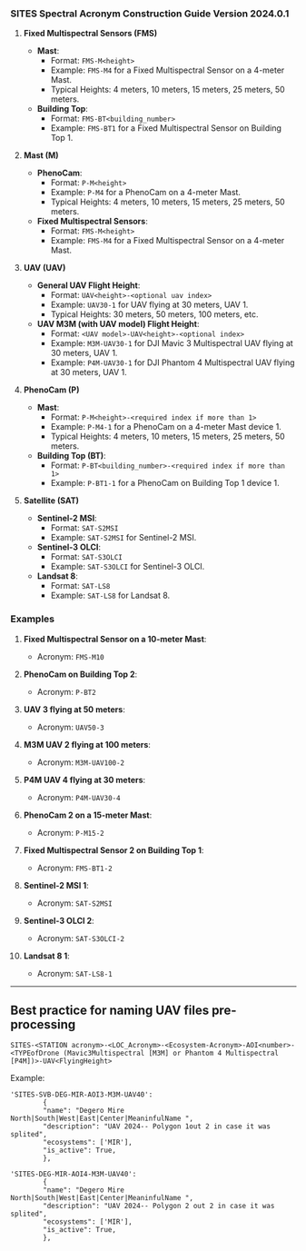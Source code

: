 ### SITES Spectral Acronym Construction Guide Version 2024.0.1

1. **Fixed Multispectral Sensors (FMS)**
   - **Mast**:
     - Format: `FMS-M<height>`
     - Example: `FMS-M4` for a Fixed Multispectral Sensor on a 4-meter Mast.
     - Typical Heights: 4 meters, 10 meters, 15 meters, 25 meters, 50 meters.
   - **Building Top**:
     - Format: `FMS-BT<building_number>`
     - Example: `FMS-BT1` for a Fixed Multispectral Sensor on Building Top 1.

2. **Mast (M)**
   - **PhenoCam**:
     - Format: `P-M<height>`
     - Example: `P-M4` for a PhenoCam on a 4-meter Mast.
     - Typical Heights: 4 meters, 10 meters, 15 meters, 25 meters, 50 meters.
   - **Fixed Multispectral Sensors**:
     - Format: `FMS-M<height>`
     - Example: `FMS-M4` for a Fixed Multispectral Sensor on a 4-meter Mast.

3. **UAV (UAV)**
   - **General UAV Flight Height**:
     - Format: `UAV<height>-<optional uav index>`
     - Example: `UAV30-1` for UAV flying at 30 meters, UAV 1.
     - Typical Heights: 30 meters, 50 meters, 100 meters, etc.
   - **UAV M3M (with UAV model) Flight Height**:
     - Format: `<UAV model>-UAV<height>-<optional index>`
     - Example: `M3M-UAV30-1` for DJI Mavic 3 Multispectral UAV flying at 30 meters, UAV 1.
     - Example: `P4M-UAV30-1` for DJI Phantom 4 Multispectral UAV flying at 30 meters, UAV 1.

4. **PhenoCam (P)**
   - **Mast**:
     - Format: `P-M<height>-<required index if more than 1>`
     - Example: `P-M4-1` for a PhenoCam on a 4-meter Mast device 1.
     - Typical Heights: 4 meters, 10 meters, 15 meters, 25 meters, 50 meters.
   - **Building Top (BT)**:
     - Format: `P-BT<building_number>-<required index if more than 1>`
     - Example: `P-BT1-1` for a PhenoCam on Building Top 1 device 1.


6. **Satellite (SAT)**
   - **Sentinel-2 MSI**:
     - Format: `SAT-S2MSI`
     - Example: `SAT-S2MSI` for Sentinel-2 MSI.
   - **Sentinel-3 OLCI**:
     - Format: `SAT-S3OLCI`
     - Example: `SAT-S3OLCI` for Sentinel-3 OLCI.
   - **Landsat 8**:
     - Format: `SAT-LS8`
     - Example: `SAT-LS8` for Landsat 8.

### Examples

1. **Fixed Multispectral Sensor on a 10-meter Mast**:
   - Acronym: `FMS-M10`

2. **PhenoCam on Building Top 2**:
   - Acronym: `P-BT2`

3. **UAV 3 flying at 50 meters**:
   - Acronym: `UAV50-3`

4. **M3M UAV 2 flying at 100 meters**:
   - Acronym: `M3M-UAV100-2`

5. **P4M UAV 4 flying at 30 meters**:
   - Acronym: `P4M-UAV30-4`

6. **PhenoCam 2  on a 15-meter Mast**:
   - Acronym: `P-M15-2`

7. **Fixed Multispectral Sensor 2 on Building Top 1**:
   - Acronym: `FMS-BT1-2`

8. **Sentinel-2 MSI 1**:
   - Acronym: `SAT-S2MSI`

9. **Sentinel-3 OLCI 2**:
   - Acronym: `SAT-S3OLCI-2`

10. **Landsat 8 1**:
    - Acronym: `SAT-LS8-1`

---

## Best practice for naming UAV files pre-processing

`SITES-<STATION acronym>-<LOC_Acronym>-<Ecosystem-Acronym>-AOI<number>-<TYPEofDrone (Mavic3Multispectral [M3M] or Phantom 4 Multispectral [P4M])>-UAV<FlyingHeight>`

Example:

```
'SITES-​SVB-​DEG-MIR-AOI3-M3M-UAV40':
        {
        "name": "Degero Mire North|South|West|East|Center|MeaninfulName ",
        "description": "UAV 2024-- Polygon 1out 2 in case it was splited",
        "ecosystems": ['MIR'],
        "is_active": True,        
        }, 

'SITES-DEG-MIR-AOI4-M3M-UAV40':
        {
        "name": "Degero Mire North|South|West|East|Center|MeaninfulName ",
        "description": "UAV 2024-- Polygon 2 out 2 in case it was splited",
        "ecosystems": ['MIR'],
        "is_active": True,        
        }, 
```